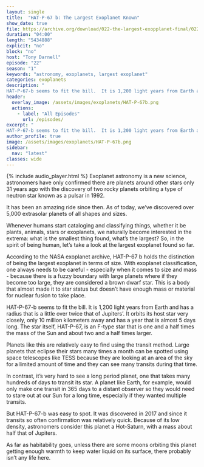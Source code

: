 ```yaml
---
layout: single
title:  "HAT-P-67 b: The Largest Exoplanet Known" 
show_date: true
file: https://archive.org/download/022-the-largest-exopplanet-final/022_TheLargestExopplanet_final.mp3
duration: "04:00"
length: "5434888"
explicit: "no"
block: "no"
host: "Tony Darnell"
episode: "22"
season: "1"
keywords: "astronomy, exoplanets, largest exoplanet"
categories: exoplanets
description: "
HAT-P-67-b seems to fit the bill.  It is 1,200 light years from Earth and has a radius that is a little over twice that of Jupiters’.  It orbits its host star very closely, only 10 million kilometers away and has a year that is almost 5 days long.  The star itself,  HAT-P-67, is an F-type star that is one and a half times the mass of the Sun and about two and a half times larger"
header:
  overlay_image: /assets/images/exoplanets/HAT-P-67b.png
  actions:
    - label: "All Episodes"
      url: /episodes/
excerpt: "
HAT-P-67-b seems to fit the bill.  It is 1,200 light years from Earth and has a radius that is a little over twice that of Jupiters’.  It orbits its host star very closely, only 10 million kilometers away and has a year that is almost 5 days long.  The star itself,  HAT-P-67, is an F-type star that is one and a half times the mass of the Sun and about two and a half times larger."
author_profile: true
image: /assets/images/exoplanets/HAT-P-67b.png
sidebar: 
  nav: "latest"
classes: wide
---
```


{% include audio_player.html %} 
Exoplanet astronomy is a new science, astronomers have only confirmed there are planets around other stars only 31 years ago with the discovery of two rocky planets orbiting a type of neutron star known as a pulsar in 1992.

It has been an amazing ride since then.  As of today, we’ve discovered over 5,000 extrasolar planets of all shapes and sizes.

Whenever humans start cataloging and classifying things, whether it be plants, animals, stars or exoplanets, we naturally become interested in the extrema: what is the smallest thing found, what’s the largest?  So, in the spirit of being human, let’s take a look at the largest exoplanet found so far.

According to the NASA exoplanet archive, HAT-P-67 b holds the distinction of being the largest exoplanet in terms of size.  With exoplanet classification, one always needs to be careful - especially when it comes to size and mass - because there is a fuzzy boundary with large planets where if they become too large, they are considered a brown dwarf star.  This is a body that almost made it to star status but doesn’t have enough mass or material for nuclear fusion to take place.

HAT-P-67-b seems to fit the bill.  It is 1,200 light years from Earth and has a radius that is a little over twice that of Jupiters’.  It orbits its host star very closely, only 10 million kilometers away and has a year that is almost 5 days long.  The star itself,  HAT-P-67, is an F-type star that is one and a half times the mass of the Sun and about two and a half times larger.

Planets like this are relatively easy to find using the transit method.  Large planets that eclipse their stars many times a month can be spotted using space telescopes like TESS because they are looking at an area of the sky for a limited amount of time and they can see many transits during that time.

In contrast, it’s very hard to see a long period planet, one that takes many hundreds of days to transit its star.  A planet like Earth, for example, would only make one transit in 365 days to a distant observer so they would need to stare out at our Sun for a long time, especially if they wanted multiple transits.

But HAT-P-67-b was easy to spot.  It was discovered in 2017 and since it transits so often confirmation was relatively quick.  Because of its low density, astronomers consider this planet a Hot-Saturn, with a mass about half that of Jupiters.

As far as habitability goes, unless there are some moons orbiting this planet getting enough warmth to keep water liquid on its surface, there probably isn’t any life here. 
